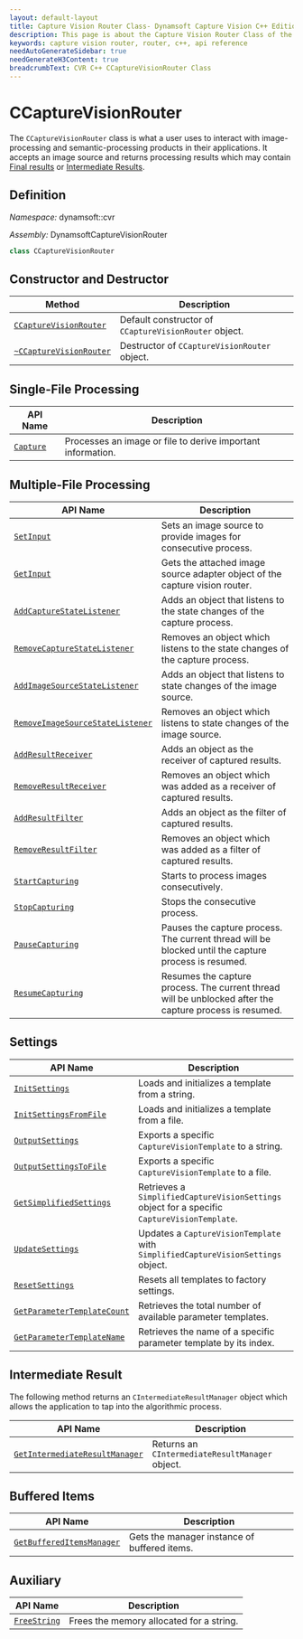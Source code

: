 ```yaml
---
layout: default-layout
title: Capture Vision Router Class- Dynamsoft Capture Vision C++ Edition API Reference
description: This page is about the Capture Vision Router Class of the C++ edition of the Dynamsoft Capture Vision Router Module.
keywords: capture vision router, router, c++, api reference
needAutoGenerateSidebar: true
needGenerateH3Content: true
breadcrumbText: CVR C++ CCaptureVisionRouter Class
---
```


# CCaptureVisionRouter

The `CCaptureVisionRouter` class is what a user uses to interact with image-processing and semantic-processing products in their applications. It accepts an image source and returns processing results which may contain [Final results]({{site.dcvb_architecture}}output.html#final-results?lang=cpp) or [Intermediate Results]({{site.dcvb_architecture}}output.html#intermediate-results?lang=cpp).

## Definition

*Namespace:* dynamsoft::cvr

*Assembly:* DynamsoftCaptureVisionRouter

```cpp
class CCaptureVisionRouter
```

## Constructor and Destructor

| Method                                                           | Description                                           |
| ---------------------------------------------------------------- | ----------------------------------------------------- |
| [`CCaptureVisionRouter`](instantiate.md#ccapturevisionrouter)    | Default constructor of `CCaptureVisionRouter` object. |
| [`~CCaptureVisionRouter`](instantiate.md#ccapturevisionrouter-1) | Destructor of `CCaptureVisionRouter` object.          |

## Single-File Processing

| API Name                                       | Description                                               |
| ---------------------------------------------- | --------------------------------------------------------- |
| [`Capture`](single-file-processing.md#capture) | Processes an image or file to derive important information. |

## Multiple-File Processing

| API Name                                                                                       | Description                                                                  |
| ---------------------------------------------------------------------------------------------- | ---------------------------------------------------------------------------- |
| [`SetInput`](multiple-file-processing.md#setinput)                                             | Sets an image source to provide images for consecutive process.              |
| [`GetInput`](multiple-file-processing.md#getinput)                                             | Gets the attached image source adapter object of the capture vision router.  |
| [`AddCaptureStateListener`](multiple-file-processing.md#addcapturestatelistener)               | Adds an object that listens to the state changes of the capture process.     |
| [`RemoveCaptureStateListener`](multiple-file-processing.md#removecapturestatelistener)         | Removes an object which listens to the state changes of the capture process. |
| [`AddImageSourceStateListener`](multiple-file-processing.md#addimagesourcestatelistener)       | Adds an object that listens to state changes of the image source.            |
| [`RemoveImageSourceStateListener`](multiple-file-processing.md#removeimagesourcestatelistener) | Removes an object which listens to state changes of the image source.        |
| [`AddResultReceiver`](multiple-file-processing.md#addresultreceiver)                           | Adds an object as the receiver of captured results.                          |
| [`RemoveResultReceiver`](multiple-file-processing.md#removeresultreceiver)                     | Removes an object which was added as a receiver of captured results.         |
| [`AddResultFilter`](multiple-file-processing.md#addresultfilter)                               | Adds an object as the filter of captured results.                            |
| [`RemoveResultFilter`](multiple-file-processing.md#removeresultfilter)                         | Removes an object which was added as a filter of captured results.           |
| [`StartCapturing`](multiple-file-processing.md#startcapturing)                                 | Starts to process images consecutively.                                      |
| [`StopCapturing`](multiple-file-processing.md#stopcapturing)                                   | Stops the consecutive process.                                               |
| [`PauseCapturing`](multiple-file-processing.md#pausecapturing)                                 | Pauses the capture process. The current thread will be blocked until the capture process is resumed. |
| [`ResumeCapturing`](multiple-file-processing.md#resumecapturing)                               | Resumes the capture process. The current thread will be unblocked after the capture process is resumed. |

## Settings

| API Name                                                     | Description                                                                                  |
| ------------------------------------------------------------ | -------------------------------------------------------------------------------------------- |
| [`InitSettings`](settings.md#initsettings)                   | Loads and initializes a template from a string.                                              |
| [`InitSettingsFromFile`](settings.md#initsettingsfromfile)   | Loads and initializes a template from a file.                                                |
| [`OutputSettings`](settings.md#outputsettings)               | Exports a specific `CaptureVisionTemplate` to a string.                                      |
| [`OutputSettingsToFile`](settings.md#outputsettingstofile)   | Exports a specific `CaptureVisionTemplate` to a file.                                        |
| [`GetSimplifiedSettings`](settings.md#getsimplifiedsettings) | Retrieves a `SimplifiedCaptureVisionSettings` object for a specific `CaptureVisionTemplate`. |
| [`UpdateSettings`](settings.md#updatesettings)               | Updates a `CaptureVisionTemplate` with `SimplifiedCaptureVisionSettings` object.             |
| [`ResetSettings`](settings.md#resetsettings)                 | Resets all templates to factory settings.                                                    |
| [`GetParameterTemplateCount`](settings.md#getparametertemplatecount)  | Retrieves the total number of available parameter templates.                                 |
| [`GetParameterTemplateName`](settings.md#getparametertemplatename)    | Retrieves the name of a specific parameter template by its index.                            |

## Intermediate Result

The following method returns an `CIntermediateResultManager` object which allows the application to tap into the algorithmic process.

| API Name                                                                            | Description                                     |
| ----------------------------------------------------------------------------------- | ----------------------------------------------- |
| [`GetIntermediateResultManager`](intermediate-result.md#getintermediateresultmanager) | Returns an `CIntermediateResultManager` object. |

## Buffered Items

| API Name                                                     | Description                                                                                  |
| ------------------------------------------------------------ | -------------------------------------------------------------------------------------------- |
| [`GetBufferedItemsManager`](buffered-items.md#getbuffereditemsmanager)                               | Gets the manager instance of buffered items. |

## Auxiliary

| API Name                                      | Description                                               |
| --------------------------------------------- | --------------------------------------------------------- |
| [`FreeString`](auxiliary-methods.md#freestring) | Frees the memory allocated for a string.                  |
